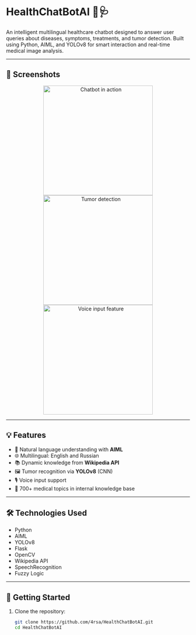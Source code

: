 # HealthChatBotAI 🤖🩺

An intelligent multilingual healthcare chatbot designed to answer user queries about diseases, symptoms, treatments, and tumor detection. Built using Python, AIML, and YOLOv8 for smart interaction and real-time medical image analysis.

---

## 📸 Screenshots

<p align="center">
  <img src="internal/storage/screenshot3.png" width="300" alt="Chatbot in action"/>
  <img src="internal/storage/screenshot2.png" width="300" alt="Tumor detection"/>
  <img src="internal/storage/screenshot1.png" width="300" alt="Voice input feature"/>
</p>

---

## 💡 Features

- 🧠 Natural language understanding with **AIML**
- 🌐 Multilingual: English and Russian
- 📚 Dynamic knowledge from **Wikipedia API**
- 🖼️ Tumor recognition via **YOLOv8** (CNN)
- 🎙️ Voice input support
- 🏥 700+ medical topics in internal knowledge base

---

## 🛠️ Technologies Used

- Python
- AIML
- YOLOv8
- Flask
- OpenCV
- Wikipedia API
- SpeechRecognition
- Fuzzy Logic

---

## 🚀 Getting Started

1. Clone the repository:
   ```bash
   git clone https://github.com/4rsa/HealthChatBotAI.git
   cd HealthChatBotAI
